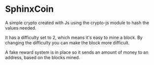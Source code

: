 # SphinxCoin
A simple crypto created with Js using the crypto-js module to hash the values needed.

It has a difficulty set to 2, which means it's easy to mine a block.
By changing the difficulty you can make the block more difficult.

A fake reward system is in place so it sends an amount of money to an address, based on the blocks mined.

